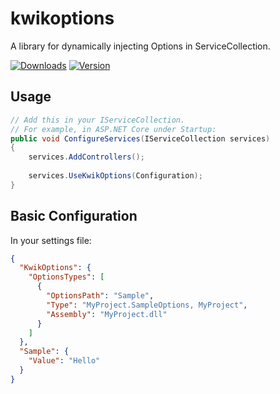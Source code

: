 # kwikoptions
A library for dynamically injecting Options in ServiceCollection.

 [![Downloads](https://img.shields.io/nuget/dt/KwikOptions?style=for-the-badge)](https://www.nuget.org/packages/KwikOptions/)
 [![Version](https://img.shields.io/nuget/v/KwikOptions?style=for-the-badge)](https://www.nuget.org/packages/KwikOptions/)

## Usage

```csharp
// Add this in your IServiceCollection.
// For example, in ASP.NET Core under Startup:
public void ConfigureServices(IServiceCollection services)
{
    services.AddControllers();
    
    services.UseKwikOptions(Configuration);
}
```

## Basic Configuration

In your settings file:

```json
{
  "KwikOptions": {
    "OptionsTypes": [
      {
        "OptionsPath": "Sample",
        "Type": "MyProject.SampleOptions, MyProject",
        "Assembly": "MyProject.dll"
      }
    ]
  },
  "Sample": {
    "Value": "Hello"
  }
}
```
